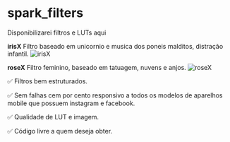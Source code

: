 # spark_filters
Disponibilizarei filtros e LUTs aqui 

**irisX** Filtro baseado em unicornio e musica dos poneis malditos, distração infantil.
![irisX](https://user-images.githubusercontent.com/96263490/159766970-c5fb68ec-daec-4db3-a50a-7aaad102a66e.png)

**roseX** Filtro feminino, baseado em tatuagem, nuvens e anjos.
![roseX](https://user-images.githubusercontent.com/96263490/159767082-cdcf818a-9046-48cb-b948-05ccb7e307ee.png)


✅ Filtros bem estruturados.

✅ Sem falhas cem por cento responsivo a todos os modelos de aparelhos mobile que possuem instagram e facebook.

✅ Qualidade de LUT e imagem.

✅ Código livre a quem deseja obter.

